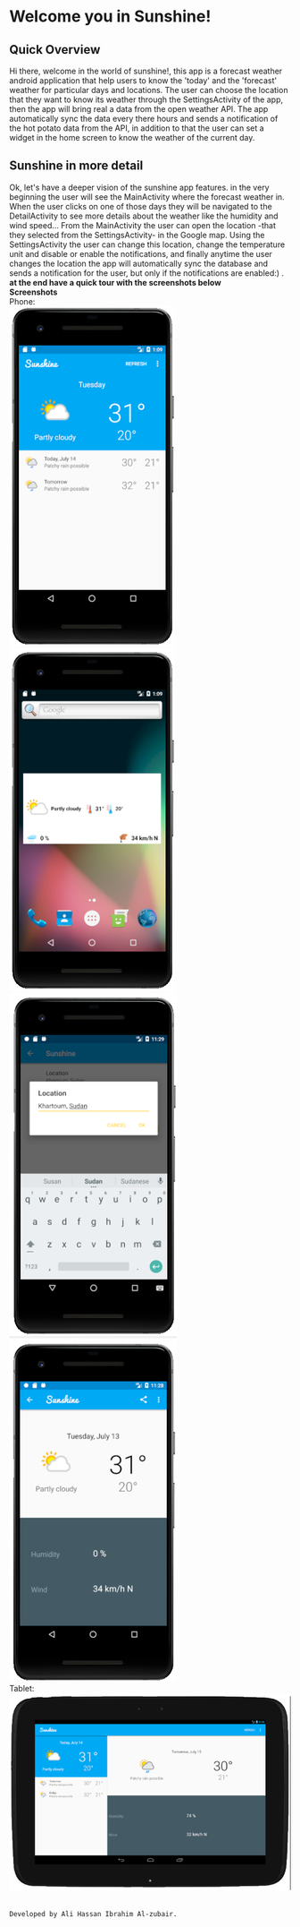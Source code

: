 
<h1>Welcome you in Sunshine!</h1>
<h2>Quick Overview</h2>
Hi there, welcome in the world of sunshine!, this app is a forecast weather android application
that help users to know the 'today' and the 'forecast' weather for particular days and locations. The
user can choose the location that they want to know its weather through the SettingsActivity of the app, then the
app will bring real a data from the open weather API.
The app automatically sync the data every there hours and sends a notification of the hot potato data from the API,
in addition to that the user can set a widget in the home screen to know the weather of the current day. </br>

<h2>Sunshine in more detail</h2>
Ok, let's have a deeper vision of the sunshine app features. in the very beginning the user will see the MainActivity
where the forecast weather in. When the user clicks on one of those days they will be navigated to the DetailActivity
to see more details about the weather like the humidity and wind speed...
From the MainActivity the user can open the location -that they selected from the SettingsActivity- in the Google map.
Using the SettingsActivity the user can change this location, change the temperature unit and disable or enable the notifications,
and finally anytime the user changes the location the app will automatically sync the database and sends a notification for the
user, but only if the notifications are enabled:) .
<b>at the end have a quick tour with the screenshots below</b> </br>
<b>Screenshots</b></br>
 Phone:</br>
 <img src="https://github.com/3li-7assan-Dev1712/Sunshine_App/blob/master/sunshine_app_phone_1.png" alt="SunshineApp Phone Screenshot">
 <img src="https://github.com/3li-7assan-Dev1712/Sunshine_App/blob/master/sunshine_app_phone_2.png" alt="SunshineApp Phone Screenshot">
 <img src="https://github.com/3li-7assan-Dev1712/Sunshine_App/blob/master/sunshine_app_phone_3.png" alt="SunshineApp Phone Screenshot">
 <img src="https://github.com/3li-7assan-Dev1712/Sunshine_App/blob/master/sunshine_app_phone_4.png" alt="SunshineApp Phone Screenshot"></br>
 Tablet:</br>
 <img src="https://github.com/3li-7assan-Dev1712/Sunshine_App/blob/master/sunshine_app_tablet.png" alt="SunshineApp Tablet Screenshot">
 </br></br>


    Developed by Ali Hassan Ibrahim Al-zubair.

